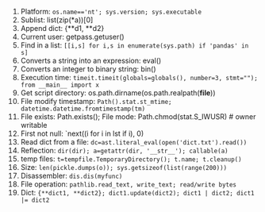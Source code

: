 1. Platform: `os.name=='nt'; sys.version; sys.executable`
1. Sublist: list(zip(*a))[0]
1. Append dict: {**d1, **d2}
1. Current user: getpass.getuser()
1. Find in a list: `[[i,s] for i,s in enumerate(sys.path) if 'pandas' in s]`
1. Converts a string into an expression: eval()
1. Converts an integer to binary string: bin()
1. Execution time: `timeit.timeit(globals=globals(), number=3, stmt=""); from __main__ import x`
1. Get script directory: os.path.dirname(os.path.realpath(__file__))
1. File modify timestamp: `Path().stat.st_mtime; datetime.datetime.fromtimestamp(tm)`
1. File exists: Path.exists(); File mode: Path.chmod(stat.S_IWUSR) # owner writable
1. First not null: `next((i for i in lst if i), 0)
1. Read dict from a file: `dc=ast.literal_eval(open('dict.txt').read())`
1. Reflection: `dir(dir); a=getattr(dir, '__str__'); callable(a)`
1. temp files: `t=tempfile.TemporaryDirectory(); t.name; t.cleanup()`
1. Size: `len(pickle.dumps(o)); sys.getsizeof(list(range(200)))`
1. Disassembler: `dis.dis(myfunc)`
1. File operation: `pathlib.read_text, write_text; read/write bytes` 
1. Dict: `{**dict1, **dict2}; dict1.update(dict2); dict1 | dict2; dict1 |= dict2`
